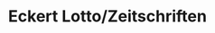 ---
title: "Eckert Lotto/Zeitschriften"
url: /bad-mergentheim/eckert-lotto-zeitschriften/
shop: Kiosk
---